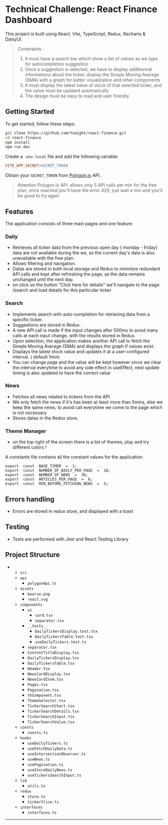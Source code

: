 

# Technical Challenge: React Finance Dashboard

This project is built using React, Vite, TypeScript, Redux, Recharts & DaisyUI. 

> Constraints :
>  1. It must have a search bar which show a list of values as we type for autocompletion suggestion
>  2. Once a suggestion is selected, we have to display additionnal informations about the ticker, display the Simple Moving
> Average (SMA) with a graph for better visualization and other components
>  3. It must display the latest value of stock of that selected ticker, and the value must be updated automatically
>  4. The design must be easy to read and user friendly

## Getting Started

To get started, follow these steps:

```bash
git clone https://github.com/Yunight/react-finance.git 
cd react-finance 
npm install 
npm run dev
```

Create a `.env.local` file and add the following variable:

```makefile
VITE_APP_SECRET=SECRET_TOKEN
```

Obtain your `SECRET_TOKEN` from [Polygon.io](https://polygon.io/) API. 
> Attention Polygon.io API. allows only 5 API calls per min for the free plan, once reached you'll have the error 429, just wait a min and you'll be good to try again

## Features

The application consists of three main pages and one feature:

### Daily

- Retrieves all ticker data from the previous open day ( monday - friday) data are not available during the we, as the current day's data is also unavailable with the free plan.
- Allows filtering and navigation.
- Datas are stored in both local storage and Redux to minimize redundant API calls and kept after refreshing the page, as the data remains unchanged until the next day.
- on click on the button "Click here for details" we'll navigate to the page /search and load details for this particular ticker

### Search

- Implements search with auto-completion for retrieving data from a specific ticker.
- Suggestions are stored in Redux.
- A new API call is made if the input changes after 500ms to avoid many calls at each input change, with the results stored in Redux.
- Upon selection, the application makes another API call to fetch the Simple Moving Average (SMA) and displays the graph if values exist.
- Displays the latest stock value and updates it at a user-configured interval. ( default 1min)
- You can change page and the value will be kept however since we clear the interval everytime to avoid any side effect in useEffect, next update timing is also updated to have the correct value

### News

- Fetches all news related to tickers from the API.
- We only fetch the news if it's has been at least more than 5mins, else we keep the same news, to avoid call everytime we come to the page which is not necessary
- Stores datas in the Redux store.

### Theme Manager

- on the top right of the screen there is a list of themes, play and try different colors !

A constants file contains all the constant values for the application:

```arduino
export  const  BASE_TIMER  =  1;
export  const  NUMBER_OF_DAILY_PER_PAGE  =  18;
export  const  NUMBER_OF_NEWS  =  30;
export  const  ARTICLES_PER_PAGE  =  6;
export  const  MIN_BEFORE_FETCHING_NEWS  =  5;
```

## Errors handling
 - Errors are stored in redux store, and displayed with a toast

## Testing 
 - Tests are performed with Jest and React Testing Library

## Project Structure


- - `src`
  - `api`
    - `polygonApi.ts`
  - `assets`
    - `bourse.png`
    - `react.svg`
  - `components`
    - `ui`
      - `card.tsx`
      - `separator.tsx`
    - `__tests__`
      - `DailyTickersDisplay.test.tsx`
      - `DailyTickersTable.test.tsx`
      - `useDailyTickers.test.ts`
    - `separator.tsx`
    - `ContentTitleDisplay.tsx`
    - `DailyTickersDisplay.tsx`
    - `DailyTickersTable.tsx`
    - `Header.tsx`
    - `NewsCardDisplay.tsx`
    - `NewsCardItem.tsx`
    - `Pages.tsx`
    - `Pagination.tsx`
    - `thComponent.tsx`
    - `ThemeSelector.tsx`
    - `TickerSearchChart.tsx`
    - `TickerSearchDetails.tsx`
    - `TickerSearchInput.tsx`
    - `TickerSearchValue.tsx`
  - `consts`
    - `consts.ts`
  - `hooks`
    - `useDailyTickers.ts`
    - `useFetchDailyData.ts`
    -  `useIntersectionObserver.ts`
    - `useNews.ts`
    - `usePagination.ts`
    - `useStoreDailyNews.ts` 
    - `useTickersSearchInput.ts`
  - `lib`
    - `utils.ts`
  - `redux`
    - `store.ts`
    - `tickerSlice.ts`
  - `interfaces`
    - `interfaces.ts`
---
